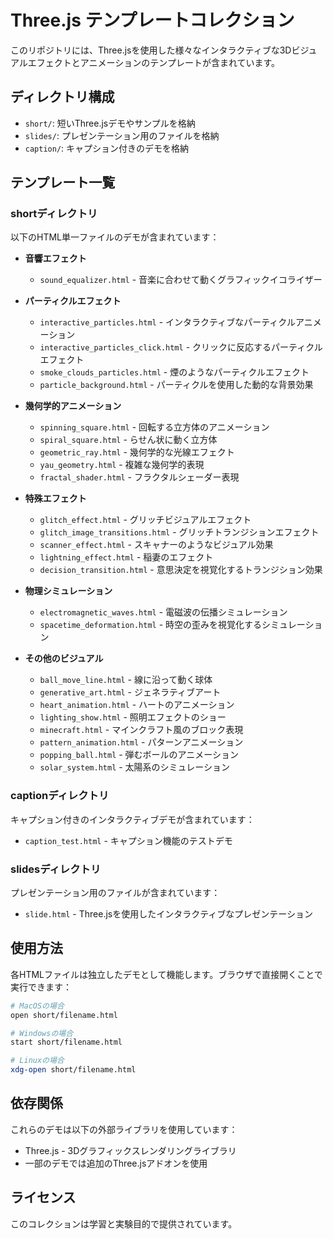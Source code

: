 # Three.js テンプレートコレクション

このリポジトリには、Three.jsを使用した様々なインタラクティブな3Dビジュアルエフェクトとアニメーションのテンプレートが含まれています。

## ディレクトリ構成

- `short/`: 短いThree.jsデモやサンプルを格納
- `slides/`: プレゼンテーション用のファイルを格納
- `caption/`: キャプション付きのデモを格納

## テンプレート一覧

### shortディレクトリ

以下のHTML単一ファイルのデモが含まれています：

- **音響エフェクト**
  - `sound_equalizer.html` - 音楽に合わせて動くグラフィックイコライザー

- **パーティクルエフェクト**
  - `interactive_particles.html` - インタラクティブなパーティクルアニメーション
  - `interactive_particles_click.html` - クリックに反応するパーティクルエフェクト
  - `smoke_clouds_particles.html` - 煙のようなパーティクルエフェクト
  - `particle_background.html` - パーティクルを使用した動的な背景効果

- **幾何学的アニメーション**
  - `spinning_square.html` - 回転する立方体のアニメーション
  - `spiral_square.html` - らせん状に動く立方体
  - `geometric_ray.html` - 幾何学的な光線エフェクト
  - `yau_geometry.html` - 複雑な幾何学的表現
  - `fractal_shader.html` - フラクタルシェーダー表現

- **特殊エフェクト**
  - `glitch_effect.html` - グリッチビジュアルエフェクト
  - `glitch_image_transitions.html` - グリッチトランジションエフェクト
  - `scanner_effect.html` - スキャナーのようなビジュアル効果
  - `lightning_effect.html` - 稲妻のエフェクト
  - `decision_transition.html` - 意思決定を視覚化するトランジション効果

- **物理シミュレーション**
  - `electromagnetic_waves.html` - 電磁波の伝播シミュレーション
  - `spacetime_deformation.html` - 時空の歪みを視覚化するシミュレーション

- **その他のビジュアル**
  - `ball_move_line.html` - 線に沿って動く球体
  - `generative_art.html` - ジェネラティブアート
  - `heart_animation.html` - ハートのアニメーション
  - `lighting_show.html` - 照明エフェクトのショー
  - `minecraft.html` - マインクラフト風のブロック表現
  - `pattern_animation.html` - パターンアニメーション
  - `popping_ball.html` - 弾むボールのアニメーション
  - `solar_system.html` - 太陽系のシミュレーション

### captionディレクトリ

キャプション付きのインタラクティブデモが含まれています：

- `caption_test.html` - キャプション機能のテストデモ

### slidesディレクトリ

プレゼンテーション用のファイルが含まれています：

- `slide.html` - Three.jsを使用したインタラクティブなプレゼンテーション

## 使用方法

各HTMLファイルは独立したデモとして機能します。ブラウザで直接開くことで実行できます：

```bash
# MacOSの場合
open short/filename.html

# Windowsの場合
start short/filename.html

# Linuxの場合
xdg-open short/filename.html
```

## 依存関係

これらのデモは以下の外部ライブラリを使用しています：

- Three.js - 3Dグラフィックスレンダリングライブラリ
- 一部のデモでは追加のThree.jsアドオンを使用

## ライセンス

このコレクションは学習と実験目的で提供されています。 